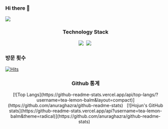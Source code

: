 ### Hi there 👋

<a href="버튼을 눌렀을 때 이동할 링크" target="_blank"><img src="https://img.shields.io/appveyor/build/HJ/Test"/></a>

<!--
**tea-lemon-balm/tea-lemon-balm** is a ✨ _special_ ✨ repository because its `README.md` (this file) appears on your GitHub profile.

Here are some ideas to get you started:

- 🔭 I’m currently working on ...
- 🌱 I’m currently learning ...
- 👯 I’m looking to collaborate on ...
- 🤔 I’m looking for help with ...
- 💬 Ask me about ...
- 📫 How to reach me: ...
- 😄 Pronouns: ...
- ⚡ Fun fact: ...
-->
<h3 align="center">Technology Stack</h3>
<p align="center">
 <img src="https://img.shields.io/badge/javascript-F7DF1E?style=for-the-badge&logo=javascript&logoColor=black">&nbsp
 <img src="https://img.shields.io/badge/express-000000?style=for-the-badge&logo=express&logoColor=#000000">&nbsp
 <br>
</p>

### 방문 횟수
[![Hits](https://hits.seeyoufarm.com/api/count/incr/badge.svg?url=https%3A%2F%2Fgithub.com%2Ftea-lemon-balm&count_bg=%2379C83D&title_bg=%23555555&icon=&icon_color=%23E7E7E7&title=hits&edge_flat=true)](https://hits.seeyoufarm.com)

<h3 align="center">Github 통계</h3>
<p align="center">
 [![Top Langs](https://github-readme-stats.vercel.app/api/top-langs/?username=tea-lemon-balm&layout=compact)](https://github.com/anuraghazra/github-readme-stats) &nbsp
 [![Hojun's GitHub stats](https://github-readme-stats.vercel.app/api?username=tea-lemon-balm&theme=radical)](https://github.com/anuraghazra/github-readme-stats) &nbsp
 </p>

